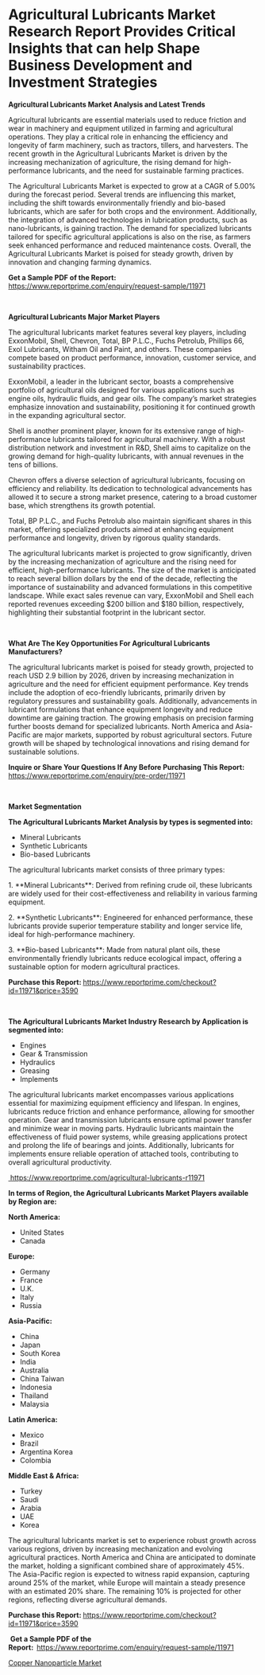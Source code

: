 <p><h1>Agricultural Lubricants Market Research Report Provides Critical Insights that can help Shape Business Development and Investment Strategies</h1></p><p><strong>Agricultural Lubricants Market Analysis and Latest Trends</strong></p>
<p><p>Agricultural lubricants are essential materials used to reduce friction and wear in machinery and equipment utilized in farming and agricultural operations. They play a critical role in enhancing the efficiency and longevity of farm machinery, such as tractors, tillers, and harvesters. The recent growth in the Agricultural Lubricants Market is driven by the increasing mechanization of agriculture, the rising demand for high-performance lubricants, and the need for sustainable farming practices.</p><p>The Agricultural Lubricants Market is expected to grow at a CAGR of 5.00% during the forecast period. Several trends are influencing this market, including the shift towards environmentally friendly and bio-based lubricants, which are safer for both crops and the environment. Additionally, the integration of advanced technologies in lubrication products, such as nano-lubricants, is gaining traction. The demand for specialized lubricants tailored for specific agricultural applications is also on the rise, as farmers seek enhanced performance and reduced maintenance costs. Overall, the Agricultural Lubricants Market is poised for steady growth, driven by innovation and changing farming dynamics.</p></p>
<p><strong>Get a Sample PDF of the Report:&nbsp;</strong> <a href="https://www.reportprime.com/enquiry/request-sample/11971?utm_campaign=2643&utm_medium=2&utm_source=Github&utm_content=ia&utm_term=17032025&utm_id=agricultural-lubricants">https://www.reportprime.com/enquiry/request-sample/11971</a></p>
<p>&nbsp;</p>
<p><strong>Agricultural Lubricants Major Market Players</strong></p>
<p><p>The agricultural lubricants market features several key players, including ExxonMobil, Shell, Chevron, Total, BP P.L.C., Fuchs Petrolub, Phillips 66, Exol Lubricants, Witham Oil and Paint, and others. These companies compete based on product performance, innovation, customer service, and sustainability practices.</p><p>ExxonMobil, a leader in the lubricant sector, boasts a comprehensive portfolio of agricultural oils designed for various applications such as engine oils, hydraulic fluids, and gear oils. The company’s market strategies emphasize innovation and sustainability, positioning it for continued growth in the expanding agricultural sector.</p><p>Shell is another prominent player, known for its extensive range of high-performance lubricants tailored for agricultural machinery. With a robust distribution network and investment in R&D, Shell aims to capitalize on the growing demand for high-quality lubricants, with annual revenues in the tens of billions.</p><p>Chevron offers a diverse selection of agricultural lubricants, focusing on efficiency and reliability. Its dedication to technological advancements has allowed it to secure a strong market presence, catering to a broad customer base, which strengthens its growth potential.</p><p>Total, BP P.L.C., and Fuchs Petrolub also maintain significant shares in this market, offering specialized products aimed at enhancing equipment performance and longevity, driven by rigorous quality standards.</p><p>The agricultural lubricants market is projected to grow significantly, driven by the increasing mechanization of agriculture and the rising need for efficient, high-performance lubricants. The size of the market is anticipated to reach several billion dollars by the end of the decade, reflecting the importance of sustainability and advanced formulations in this competitive landscape. While exact sales revenue can vary, ExxonMobil and Shell each reported revenues exceeding $200 billion and $180 billion, respectively, highlighting their substantial footprint in the lubricant sector.</p></p>
<p>&nbsp;</p>
<p><strong>What Are The Key Opportunities For Agricultural Lubricants Manufacturers?</strong></p>
<p><p>The agricultural lubricants market is poised for steady growth, projected to reach USD 2.9 billion by 2026, driven by increasing mechanization in agriculture and the need for efficient equipment performance. Key trends include the adoption of eco-friendly lubricants, primarily driven by regulatory pressures and sustainability goals. Additionally, advancements in lubricant formulations that enhance equipment longevity and reduce downtime are gaining traction. The growing emphasis on precision farming further boosts demand for specialized lubricants. North America and Asia-Pacific are major markets, supported by robust agricultural sectors. Future growth will be shaped by technological innovations and rising demand for sustainable solutions.</p></p>
<p><strong>Inquire or Share Your Questions If Any Before Purchasing This Report:</strong> <a href="https://www.reportprime.com/enquiry/pre-order/11971?utm_campaign=2643&utm_medium=2&utm_source=Github&utm_content=ia&utm_term=17032025&utm_id=agricultural-lubricants">https://www.reportprime.com/enquiry/pre-order/11971</a></p>
<p>&nbsp;</p>
<p><strong>Market Segmentation</strong></p>
<p><strong>The Agricultural Lubricants Market Analysis by types is segmented into:</strong></p>
<p><ul><li>Mineral Lubricants</li><li>Synthetic Lubricants</li><li>Bio-based Lubricants</li></ul></p>
<p><p>The agricultural lubricants market consists of three primary types: </p><p>1. **Mineral Lubricants**: Derived from refining crude oil, these lubricants are widely used for their cost-effectiveness and reliability in various farming equipment. </p><p>2. **Synthetic Lubricants**: Engineered for enhanced performance, these lubricants provide superior temperature stability and longer service life, ideal for high-performance machinery.</p><p>3. **Bio-based Lubricants**: Made from natural plant oils, these environmentally friendly lubricants reduce ecological impact, offering a sustainable option for modern agricultural practices.</p></p>
<p><strong>Purchase this Report:&nbsp;</strong><a href="https://www.reportprime.com/checkout?id=11971&price=3590&utm_campaign=2643&utm_medium=2&utm_source=Github&utm_content=ia&utm_term=17032025&utm_id=agricultural-lubricants">https://www.reportprime.com/checkout?id=11971&price=3590</a></p>
<p>&nbsp;</p>
<p><strong>The Agricultural Lubricants Market Industry Research by Application is segmented into:</strong></p>
<p><ul><li>Engines</li><li>Gear & Transmission</li><li>Hydraulics</li><li>Greasing</li><li>Implements</li></ul></p>
<p><p>The agricultural lubricants market encompasses various applications essential for maximizing equipment efficiency and lifespan. In engines, lubricants reduce friction and enhance performance, allowing for smoother operation. Gear and transmission lubricants ensure optimal power transfer and minimize wear in moving parts. Hydraulic lubricants maintain the effectiveness of fluid power systems, while greasing applications protect and prolong the life of bearings and joints. Additionally, lubricants for implements ensure reliable operation of attached tools, contributing to overall agricultural productivity.</p></p>
<p><a href="https://www.reportprime.com/agricultural-lubricants-r11971?utm_campaign=2643&utm_medium=2&utm_source=Github&utm_content=ia&utm_term=17032025&utm_id=agricultural-lubricants">&nbsp;https://www.reportprime.com/agricultural-lubricants-r11971</a></p>
<p><strong>In terms of Region, the Agricultural Lubricants Market Players available by Region are:</strong></p>
<p>
    <p> <strong> North America: </strong>
        <ul>
            <li>United States</li>
            <li>Canada</li>
        </ul>
        </p> 
    <p> <strong> Europe: </strong>
        <ul>
            <li>Germany</li>
            <li>France</li>
            <li>U.K.</li>
            <li>Italy</li>
            <li>Russia</li>
        </ul>
        </p> 
    <p> <strong> Asia-Pacific: </strong>
        <ul>
            <li>China</li>
            <li>Japan</li>
            <li>South Korea</li>
            <li>India</li>
            <li>Australia</li>
            <li>China Taiwan</li>
            <li>Indonesia</li>
            <li>Thailand</li>
            <li>Malaysia</li>
        </ul>
        </p> 
    <p> <strong> Latin America: </strong>
        <ul>
            <li>Mexico</li>
            <li>Brazil</li>
            <li>Argentina Korea</li>
            <li>Colombia</li>
        </ul>
        </p> 
    <p> <strong> Middle East & Africa: </strong>
        <ul>
            <li>Turkey</li>
            <li>Saudi</li>
            <li>Arabia</li>
            <li>UAE</li>
            <li>Korea</li>
        </ul>
    </p>
    </p>
<p><p>The agricultural lubricants market is set to experience robust growth across various regions, driven by increasing mechanization and evolving agricultural practices. North America and China are anticipated to dominate the market, holding a significant combined share of approximately 45%. The Asia-Pacific region is expected to witness rapid expansion, capturing around 25% of the market, while Europe will maintain a steady presence with an estimated 20% share. The remaining 10% is projected for other regions, reflecting diverse agricultural demands.</p></p>
<p><strong>Purchase this Report: </strong><a href="https://www.reportprime.com/checkout?id=11971&price=3590&utm_campaign=2643&utm_medium=2&utm_source=Github&utm_content=ia&utm_term=17032025&utm_id=agricultural-lubricants">https://www.reportprime.com/checkout?id=11971&price=3590</a></p>
<p>&nbsp;<strong>Get a Sample PDF of the Report:&nbsp;&nbsp;</strong><a href="https://www.reportprime.com/enquiry/request-sample/11971?utm_campaign=2643&utm_medium=2&utm_source=Github&utm_content=ia&utm_term=17032025&utm_id=agricultural-lubricants">https://www.reportprime.com/enquiry/request-sample/11971</a></p>
<p><strong></strong></p>
<p><p><a href="https://github.com/suleimannichelle7/Market-Research-Report-List-1/blob/main/copper-nanoparticle-market.md?utm_campaign=2643&utm_medium=2&utm_source=Github&utm_content=ia&utm_term=17032025&utm_id=agricultural-lubricants">Copper Nanoparticle Market</a></p></p>